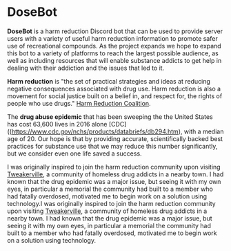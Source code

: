 # DoseBot

**DoseBot** is a harm reduction Discord bot that can be used to provide server users with a variety of useful harm reduction information to promote safer use of recreational compounds. As the project expands we hope to expand this bot to a variety of platforms to reach the largest possible audience, as well as including resources that will enable substance addicts to get help in dealing with their addiction and the issues that led to it.

**Harm reduction** is "the set of practical strategies and ideas at reducing negative consequences associated with drug use. Harm reduction is also a movement for social justice built on a belief in, and respect for, the rights of people who use drugs." [Harm Reduction Coalition](http://harmreduction.org/about-us/principles-of-harm-reduction/).

The **drug abuse epidemic** that has been sweeping the the United States has cost 63,600 lives in 2016 alone [CDC]((https://www.cdc.gov/nchs/products/databriefs/db294.htm), with a median age of 20. Our hope is that by providing accurate, scientifically backed best practices for substance use that we may reduce this number significantly, but we consider even one life saved a success.

I was originally inspired to join the harm reduction community upon visiting [Tweakerville](http://mynorthwest.com/710853/live-stream-of-tweakerville-setup-in-everett/?), a community of homeless drug addicts in a nearby town. I had known that the drug epidemic was a major issue, but seeing it with my own eyes, in particular a memorial the community had built to a member who had fatally overdosed, motivated me to begin work on a solution using technology.I was originally inspired to join the harm reduction community upon visiting [Tweakerville](http://mynorthwest.com/710853/live-stream-of-tweakerville-setup-in-everett/), a community of homeless drug addicts in a nearby town. I had known that the drug epidemic was a major issue, but seeing it with my own eyes, in particular a memorial the community had built to a member who had fatally overdosed, motivated me to begin work on a solution using technology.